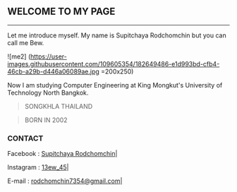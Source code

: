 ## __WELCOME TO MY PAGE__

---

Let me introduce myself. My name is Supitchaya Rodchomchin but you can call me Bew.

![me2] (https://user-images.githubusercontent.com/109605354/182649486-e1d993bd-cfb4-46cb-a29b-d446a06089ae.jpg =200x250)

Now I am studying Computer Engineering at King Mongkut's University of Technology North Bangkok.




> SONGKHLA
> THAILAND

> BORN IN 2002





### __CONTACT__

Facebook : [Supitchaya Rodchomchin]|

Instagram : [13ew_45]|
 
E-mail : rodchomchin7354@gmail.com|

[Supitchaya Rodchomchin]: https://www.facebook.com/supitchaya.rodchomchin
[13ew_45]: https://www.instagram.com/13ew_45
